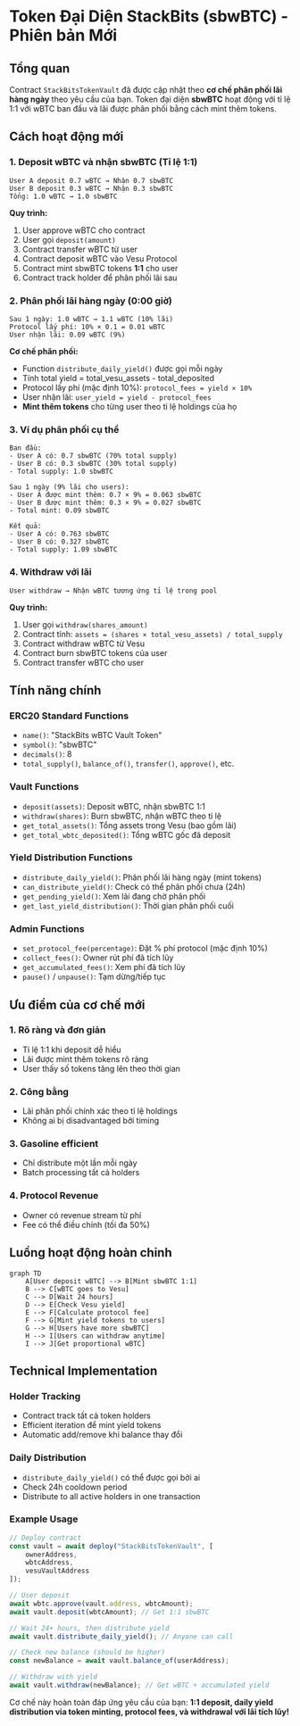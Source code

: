 # Token Đại Diện StackBits (sbwBTC) - Phiên bản Mới

## Tổng quan

Contract `StackBitsTokenVault` đã được cập nhật theo **cơ chế phân phối lãi hàng ngày** theo yêu cầu của bạn. Token đại diện **sbwBTC** hoạt động với tỉ lệ 1:1 với wBTC ban đầu và lãi được phân phối bằng cách mint thêm tokens.

## Cách hoạt động mới

### 1. Deposit wBTC và nhận sbwBTC (Tỉ lệ 1:1)
```
User A deposit 0.7 wBTC → Nhận 0.7 sbwBTC
User B deposit 0.3 wBTC → Nhận 0.3 sbwBTC
Tổng: 1.0 wBTC → 1.0 sbwBTC
```

**Quy trình:**
1. User approve wBTC cho contract
2. User gọi `deposit(amount)` 
3. Contract transfer wBTC từ user
4. Contract deposit wBTC vào Vesu Protocol
5. Contract mint sbwBTC tokens **1:1** cho user
6. Contract track holder để phân phối lãi sau

### 2. Phân phối lãi hàng ngày (0:00 giờ)
```
Sau 1 ngày: 1.0 wBTC → 1.1 wBTC (10% lãi)
Protocol lấy phí: 10% × 0.1 = 0.01 wBTC
User nhận lãi: 0.09 wBTC (9%)
```

**Cơ chế phân phối:**
- Function `distribute_daily_yield()` được gọi mỗi ngày
- Tính total yield = total_vesu_assets - total_deposited  
- Protocol lấy phí (mặc định 10%): `protocol_fees = yield × 10%`
- User nhận lãi: `user_yield = yield - protocol_fees`
- **Mint thêm tokens** cho từng user theo tỉ lệ holdings của họ

### 3. Ví dụ phân phối cụ thể
```
Ban đầu:
- User A có: 0.7 sbwBTC (70% total supply)
- User B có: 0.3 sbwBTC (30% total supply)
- Total supply: 1.0 sbwBTC

Sau 1 ngày (9% lãi cho users):
- User A được mint thêm: 0.7 × 9% = 0.063 sbwBTC
- User B được mint thêm: 0.3 × 9% = 0.027 sbwBTC
- Total mint: 0.09 sbwBTC

Kết quả:
- User A có: 0.763 sbwBTC
- User B có: 0.327 sbwBTC  
- Total supply: 1.09 sbwBTC
```

### 4. Withdraw với lãi
```
User withdraw → Nhận wBTC tương ứng tỉ lệ trong pool
```

**Quy trình:**
1. User gọi `withdraw(shares_amount)`
2. Contract tính: `assets = (shares × total_vesu_assets) / total_supply`
3. Contract withdraw wBTC từ Vesu
4. Contract burn sbwBTC tokens của user
5. Contract transfer wBTC cho user

## Tính năng chính

### ERC20 Standard Functions
- `name()`: "StackBits wBTC Vault Token"
- `symbol()`: "sbwBTC"
- `decimals()`: 8
- `total_supply()`, `balance_of()`, `transfer()`, `approve()`, etc.

### Vault Functions  
- `deposit(assets)`: Deposit wBTC, nhận sbwBTC 1:1
- `withdraw(shares)`: Burn sbwBTC, nhận wBTC theo tỉ lệ
- `get_total_assets()`: Tổng assets trong Vesu (bao gồm lãi)
- `get_total_wbtc_deposited()`: Tổng wBTC gốc đã deposit

### Yield Distribution Functions
- `distribute_daily_yield()`: Phân phối lãi hàng ngày (mint tokens)
- `can_distribute_yield()`: Check có thể phân phối chưa (24h)
- `get_pending_yield()`: Xem lãi đang chờ phân phối
- `get_last_yield_distribution()`: Thời gian phân phối cuối

### Admin Functions
- `set_protocol_fee(percentage)`: Đặt % phí protocol (mặc định 10%)
- `collect_fees()`: Owner rút phí đã tích lũy
- `get_accumulated_fees()`: Xem phí đã tích lũy
- `pause()` / `unpause()`: Tạm dừng/tiếp tục

## Ưu điểm của cơ chế mới

### 1. **Rõ ràng và đơn giản**
- Tỉ lệ 1:1 khi deposit dễ hiểu
- Lãi được mint thêm tokens rõ ràng
- User thấy số tokens tăng lên theo thời gian

### 2. **Công bằng**
- Lãi phân phối chính xác theo tỉ lệ holdings
- Không ai bị disadvantaged bởi timing

### 3. **Gasoline efficient**
- Chỉ distribute một lần mỗi ngày
- Batch processing tất cả holders

### 4. **Protocol Revenue**
- Owner có revenue stream từ phí
- Fee có thể điều chỉnh (tối đa 50%)

## Luồng hoạt động hoàn chỉnh

```mermaid
graph TD
    A[User deposit wBTC] --> B[Mint sbwBTC 1:1]
    B --> C[wBTC goes to Vesu]
    C --> D[Wait 24 hours]
    D --> E[Check Vesu yield]
    E --> F[Calculate protocol fee]
    F --> G[Mint yield tokens to users]
    G --> H[Users have more sbwBTC]
    H --> I[Users can withdraw anytime]
    I --> J[Get proportional wBTC]
```

## Technical Implementation

### Holder Tracking
- Contract track tất cả token holders
- Efficient iteration để mint yield tokens
- Automatic add/remove khi balance thay đổi

### Daily Distribution
- `distribute_daily_yield()` có thể được gọi bởi ai
- Check 24h cooldown period
- Distribute to all active holders in one transaction

### Example Usage

```javascript
// Deploy contract
const vault = await deploy("StackBitsTokenVault", [
    ownerAddress,
    wbtcAddress, 
    vesuVaultAddress
]);

// User deposit
await wbtc.approve(vault.address, wbtcAmount);
await vault.deposit(wbtcAmount); // Get 1:1 sbwBTC

// Wait 24+ hours, then distribute yield
await vault.distribute_daily_yield(); // Anyone can call

// Check new balance (should be higher)
const newBalance = await vault.balance_of(userAddress);

// Withdraw with yield
await vault.withdraw(newBalance); // Get wBTC + accumulated yield
```

Cơ chế này hoàn toàn đáp ứng yêu cầu của bạn: **1:1 deposit, daily yield distribution via token minting, protocol fees, và withdrawal với lãi tích lũy!**
